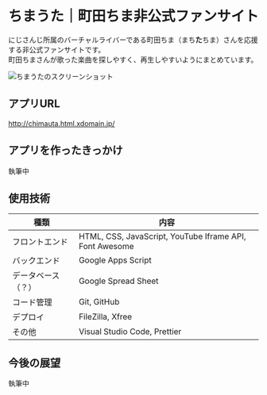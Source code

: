 # ちまうた｜町田ちま非公式ファンサイト

にじさんじ所属のバーチャルライバーである町田ちま（まち**た**ちま）さんを応援する非公式ファンサイトです。  
町田ちまさんが歌った楽曲を探しやすく、再生しやすいようにまとめています。

![ちまうたのスクリーンショット](https://github.com/pepepepepei/chimauta/assets/64892946/9504bbbe-6bb6-46e5-bb7e-4cb0013dd60c)

## アプリURL

<http://chimauta.html.xdomain.jp/>

## アプリを作ったきっかけ

執筆中
<!-- 
私は町田ちまさんの歌が好きです。

- どのくらい好き？
- 聞ける場所はCDやサブスクもあるが、なによりも歌枠での歌唱が最も多い
- 歌枠ってなに？

しかし、彼女が歌った特定の曲を聞き返したいとき、いくつもある生放送の録画の中から1曲のみを探すのは大変でした。

- 先人のサイトからインスピレーションを受けて制作した
-->

## 使用技術

| 種類 | 内容 |
| - | - |
| フロントエンド | HTML, CSS, JavaScript, YouTube Iframe API, Font Awesome |
| バックエンド | Google Apps Script |
| データベース（？） | Google Spread Sheet |
| コード管理 | Git, GitHub |
| デプロイ | FileZilla, Xfree |
| その他 | Visual Studio Code, Prettier |

## 今後の展望

執筆中
